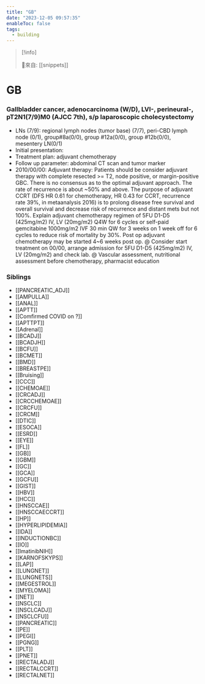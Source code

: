 ```yaml
---
title: "GB"
date: "2023-12-05 09:57:35"
enableToc: false
tags:
  - building
---
```


> [!info]
>
> 🌱來自: [[snippets]]

# GB

### Gallbladder cancer, adenocarcinoma (W/D), LVI-, perineural-, pT2N1(7/9)M0 (AJCC 7th), s/p laparoscopic cholecystectomy

- LNs (7/9): regional lymph nodes (tumor base) (7/7), peri-CBD lymph node (0/1), group#8a(0/0), group #12a(0/0), group #12b(0/0), mesentery LN(0/1)
- Initial presentation:
- Treatment plan: adjuvant chemotherapy
- Follow up parameter: abdominal CT scan and tumor marker
- 2010/00/00: Adjuvant therapy: Patients should be consider adjuvant therapy with complete resected >= T2, node positive, or margin-positive GBC. There is no consensus as to the optimal adjuvant approach. The rate of recurrence is about ~50% and above. The purpose of adjuvant CCRT (DFS HR 0.61 for chemotherapy, HR 0.43 for CCRT, recurrence rate 39%, in metaanalysis 2016) is to prolong disease free survival and overall survival and decrease risk of recurrence and distant mets but not 100%. Explain adjuvant chemotherapy regimen of 5FU D1-D5 (425mg/m2) IV, LV (20mg/m2) Q4W for 6 cycles or self-paid gemcitabine 1000mg/m2 IVF 30 min QW for 3 weeks on 1 week off for 6 cycles to reduce risk of mortality by 30%. Post op adjuvant chemotherapy may be started 4~6 weeks post op.
  @ Consider start treatment on 00/00, arrange admission for 5FU D1-D5 (425mg/m2) IV, LV (20mg/m2) and check lab.
  @ Vascular assessment, nutritional assessment before chemotherapy, pharmacist education

### Siblings

- [[PANCREATIC_ADJ]]
- [[AMPULLA]]
- [[ANAL]]
- [[APTT]]
- [[Comfirmed COVID on ?]]
- [[APTTPT]]
- [[Adrenal]]
- [[BCADJ]]
- [[BCADJH]]
- [[BCFU]]
- [[BCMET]]
- [[BMD]]
- [[BREASTPE]]
- [[Bruising]]
- [[CCC]]
- [[CHEMOAE]]
- [[CRCADJ]]
- [[CRCCHEMOAE]]
- [[CRCFU]]
- [[CRCM]]
- [[DTIC]]
- [[ESOCA]]
- [[ESRD]]
- [[EYE]]
- [[FL]]
- [[GB]]
- [[GBM]]
- [[GC]]
- [[GCA]]
- [[GCFU]]
- [[GIST]]
- [[HBV]]
- [[HCC]]
- [[HNSCCAE]]
- [[HNSCCAECCRT]]
- [[HP]]
- [[HYPERLIPIDEMIA]]
- [[IDA]]
- [[INDUCTIONBC]]
- [[IO]]
- [[ImatinibNIH]]
- [[KARNOFSKYPS]]
- [[LAP]]
- [[LUNGNET]]
- [[LUNGNETS]]
- [[MEGESTROL]]
- [[MYELOMA]]
- [[NET]]
- [[NSCLC]]
- [[NSCLCADJ]]
- [[NSCLCFU]]
- [[PANCREATIC]]
- [[PE]]
- [[PEGI]]
- [[PGNG]]
- [[PLT]]
- [[PNET]]
- [[RECTALADJ]]
- [[RECTALCCRT]]
- [[RECTALNET]]

